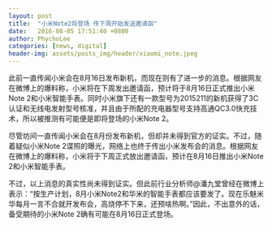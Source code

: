 ```yaml
---
layout: post
title:  "小米Note2将登场 传下周开始发送邀请函"
date:   2016-08-05 17:51:40 +0800
author: PhychoLee
categories: [news, digital]
header-img: assets/posts_img/header/xiaomi_note.jpeg
---
```


此前一直传闻小米会在8月16日发布新机，而现在则有了进一步的消息。根据网友在微博上的爆料称，小米将在下周发出邀请函，预计将于8月16日正式推出小米Note 2和小米智能手表。同时小米旗下还有一款型号为2015211的新机获得了3C认证和无线电发射型号核准，并且由于所配的充电器型号支持高通QC3.0快充技术，所以被推测有可能便是即将登场的小米Note 2。

尽管坊间一直传闻小米会在8月份发布新机，但却并未得到官方的证实。不过，随着疑似小米Note 2谍照的曝光，网络上也终于传出小米发布会的消息。根据网友在微博上的爆料称，小米将于下周正式放出邀请函，预计在8月16日推出小米Note 2和小米智能手表。

不过，以上消息的真实性尚未得到证实。但此前行业分析师@潘九堂曾经在微博上表示：“按生产计划，8月小米Note2和华米的智能手表都应该要发了。现在乐魅米华每月一言不合就开发布会，高烧停不下来，还预啥热啊。”因此，不出意外的话，备受期待的小米Note 2确有可能在8月16日正式登场。

